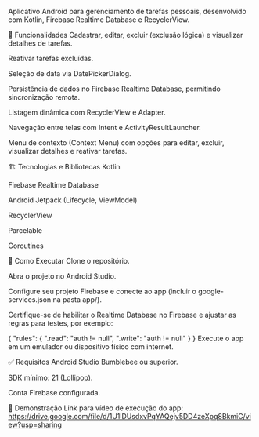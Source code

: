 Aplicativo Android para gerenciamento de tarefas pessoais, desenvolvido com Kotlin, Firebase Realtime Database e RecyclerView.

📱 Funcionalidades
Cadastrar, editar, excluir (exclusão lógica) e visualizar detalhes de tarefas.

Reativar tarefas excluídas.

Seleção de data via DatePickerDialog.

Persistência de dados no Firebase Realtime Database, permitindo sincronização remota.

Listagem dinâmica com RecyclerView e Adapter.

Navegação entre telas com Intent e ActivityResultLauncher.

Menu de contexto (Context Menu) com opções para editar, excluir, visualizar detalhes e reativar tarefas.

🏗️ Tecnologias e Bibliotecas
Kotlin

Firebase Realtime Database

Android Jetpack (Lifecycle, ViewModel)

RecyclerView

Parcelable

Coroutines

🚀 Como Executar
Clone o repositório.

Abra o projeto no Android Studio.

Configure seu projeto Firebase e conecte ao app (incluir o google-services.json na pasta app/).

Certifique-se de habilitar o Realtime Database no Firebase e ajustar as regras para testes, por exemplo:

{
  "rules": {
    ".read": "auth != null",
    ".write": "auth != null"
  }
}
Execute o app em um emulador ou dispositivo físico com internet.

✅ Requisitos
Android Studio Bumblebee ou superior.

SDK mínimo: 21 (Lollipop).

Conta Firebase configurada.

🎥 Demonstração
Link para vídeo de execução do app:
https://drive.google.com/file/d/1U1lDUsdxvPqYAQejv5DD4zeXpq8BkmiC/view?usp=sharing
